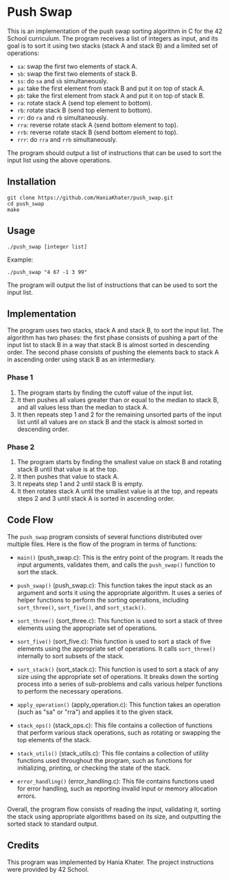 # Push Swap

This is an implementation of the push swap sorting algorithm in C for the 42 School curriculum. The program receives a list of integers as input, and its goal is to sort it using two stacks (stack A and stack B) and a limited set of operations:

- `sa`: swap the first two elements of stack A.
- `sb`: swap the first two elements of stack B.
- `ss`: do `sa` and `sb` simultaneously.
- `pa`: take the first element from stack B and put it on top of stack A.
- `pb`: take the first element from stack A and put it on top of stack B.
- `ra`: rotate stack A (send top element to bottom).
- `rb`: rotate stack B (send top element to bottom).
- `rr`: do `ra` and `rb` simultaneously.
- `rra`: reverse rotate stack A (send bottom element to top).
- `rrb`: reverse rotate stack B (send bottom element to top).
- `rrr`: do `rra` and `rrb` simultaneously.

The program should output a list of instructions that can be used to sort the input list using the above operations.

## Installation

`git clone https://github.com/HaniaKhater/push_swap.git`<br>
`cd push_swap`<br>
`make`<br>


## Usage

`./push_swap [integer list]`

Example:
```
./push_swap "4 67 -1 3 99"
```

The program will output the list of instructions that can be used to sort the input list.

## Implementation

The program uses two stacks, stack A and stack B, to sort the input list. The algorithm has two phases: the first phase consists of pushing a part of the input list to stack B in a way that stack B is almost sorted in descending order. The second phase consists of pushing the elements back to stack A in ascending order using stack B as an intermediary.

### Phase 1

1. The program starts by finding the cutoff value of the input list.
2. It then pushes all values greater than or equal to the median to stack B, and all values less than the median to stack A.
3. It then repeats step 1 and 2 for the remaining unsorted parts of the input list until all values are on stack B and the stack is almost sorted in descending order.

### Phase 2

1. The program starts by finding the smallest value on stack B and rotating stack B until that value is at the top.
2. It then pushes that value to stack A.
3. It repeats step 1 and 2 until stack B is empty.
4. It then rotates stack A until the smallest value is at the top, and repeats steps 2 and 3 until stack A is sorted in ascending order.

## Code Flow

The `push_swap` program consists of several functions distributed over multiple files. Here is the flow of the program in terms of functions:

* `main()` (push_swap.c): This is the entry point of the program. It reads the input arguments, validates them, and calls the `push_swap()` function to sort the stack.

* `push_swap()` (push_swap.c): This function takes the input stack as an argument and sorts it using the appropriate algorithm. It uses a series of helper functions to perform the sorting operations, including `sort_three()`, `sort_five()`, and `sort_stack()`.

* `sort_three()` (sort_three.c): This function is used to sort a stack of three elements using the appropriate set of operations.

* `sort_five()` (sort_five.c): This function is used to sort a stack of five elements using the appropriate set of operations. It calls `sort_three()` internally to sort subsets of the stack.

* `sort_stack()` (sort_stack.c): This function is used to sort a stack of any size using the appropriate set of operations. It breaks down the sorting process into a series of sub-problems and calls various helper functions to perform the necessary operations.

* `apply_operation()` (apply_operation.c): This function takes an operation (such as "sa" or "rra") and applies it to the given stack.

* `stack_ops()` (stack_ops.c): This file contains a collection of functions that perform various stack operations, such as rotating or swapping the top elements of the stack.

* `stack_utils()` (stack_utils.c): This file contains a collection of utility functions used throughout the program, such as functions for initializing, printing, or checking the state of the stack.

* `error_handling()` (error_handling.c): This file contains functions used for error handling, such as reporting invalid input or memory allocation errors.

Overall, the program flow consists of reading the input, validating it, sorting the stack using appropriate algorithms based on its size, and outputting the sorted stack to standard output.

## Credits

This program was implemented by Hania Khater. The project instructions were provided by 42 School.
